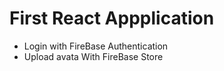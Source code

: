 # First React Appplication

- Login with FireBase Authentication
- Upload avata With FireBase Store

